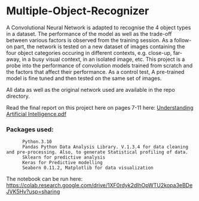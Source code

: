 # Multiple-Object-Recognizer

A Convolutional Neural Network is adapted to recognise the 4 object types in a dataset. The performance of the model as well as the trade-off between various factors is observed from the training session. As a follow-on part, the network is tested on a new dataset of images containing the four object categories occuring in different contexts, e.g. close-up, far-away, in a busy visual context, in an isolated image, etc. This project is a probe into the performance of convolution models trained from scratch and the factors that affect their performance. As a control test, A pre-trained model is fine tuned and then tested on the same set of images.  

All data as well as the original network used are available in the repo directory. 

Read the final report on this project here on pages 7-11 here: [Understanding Artificial Intelligence.pdf](https://github.com/Onikenny/Water-Quality-Analysis/files/7925211/Understanding.Artificial.Intelligence.pdf)


### Packages used:
          Python.3.10 
          Pandas Python Data Analysis Library. V.1.3.4 for data cleaning and pre-processing. Also, to generate Statistical profiling of data.
          Sklearn for predictive analysis
          Keras for Predictive modelling
          Seaborn 0.11.2, Matplotlib for data visualization

The notebook can be run here: https://colab.research.google.com/drive/1XF0rdyk2dlhOpWTU2kopa3eBDeJVK5Hv?usp=sharing
